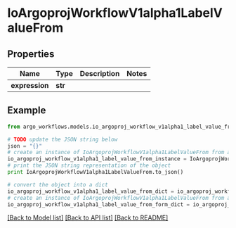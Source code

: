 # IoArgoprojWorkflowV1alpha1LabelValueFrom


## Properties

Name | Type | Description | Notes
------------ | ------------- | ------------- | -------------
**expression** | **str** |  | 

## Example

```python
from argo_workflows.models.io_argoproj_workflow_v1alpha1_label_value_from import IoArgoprojWorkflowV1alpha1LabelValueFrom

# TODO update the JSON string below
json = "{}"
# create an instance of IoArgoprojWorkflowV1alpha1LabelValueFrom from a JSON string
io_argoproj_workflow_v1alpha1_label_value_from_instance = IoArgoprojWorkflowV1alpha1LabelValueFrom.from_json(json)
# print the JSON string representation of the object
print IoArgoprojWorkflowV1alpha1LabelValueFrom.to_json()

# convert the object into a dict
io_argoproj_workflow_v1alpha1_label_value_from_dict = io_argoproj_workflow_v1alpha1_label_value_from_instance.to_dict()
# create an instance of IoArgoprojWorkflowV1alpha1LabelValueFrom from a dict
io_argoproj_workflow_v1alpha1_label_value_from_form_dict = io_argoproj_workflow_v1alpha1_label_value_from.from_dict(io_argoproj_workflow_v1alpha1_label_value_from_dict)
```
[[Back to Model list]](../README.md#documentation-for-models) [[Back to API list]](../README.md#documentation-for-api-endpoints) [[Back to README]](../README.md)


